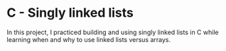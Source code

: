 # C - Singly linked lists
 
In this project, I practiced building and using singly linked lists
in C while learning when and why to use linked lists versus arrays.
